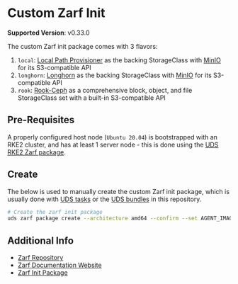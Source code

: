 # Custom Zarf Init

<!-- TODO: renovate setup -->
**Supported Version**: v0.33.0

The custom Zarf init package comes with 3 flavors:

1. `local`: [Local Path Provisioner](./LOCAL-PATH.md) as the backing StorageClass with [MinIO](./MINIO.md) for its S3-compatible API
2. `longhorn`: [Longhorn](./LONGHORN.md) as the backing StorageClass with [MinIO](./MINIO.md) for its S3-compatible API
3. `rook`: [Rook-Ceph](./ROOK-CEPH.md) as a comprehensive block, object, and file StorageClass set with a built-in S3-compatible API

## Pre-Requisites

A properly configured host node (`Ubuntu 20.04`) is bootstrapped with an RKE2 cluster, and has at least 1 server node - this is done using the [UDS RKE2 Zarf package](../packages/uds-rke2/zarf.yaml).

## Create

The below is used to manually create the custom Zarf init package, which is usually done with [UDS tasks](../tasks.yaml) or the [UDS bundles](https://github.com/justinthelaw/uds-rke2/tree/main/bundles) in this repository.

```bash
# Create the zarf init package
uds zarf package create --architecture amd64 --confirm --set AGENT_IMAGE_TAG=$(zarf version)
```

## Additional Info

- [Zarf Repository](https://github.com/defenseunicorns/zarf)
- [Zarf Documentation Website](https://docs.zarf.dev/getting-started/)
- [Zarf Init Package](https://docs.zarf.dev/ref/init-package/)
